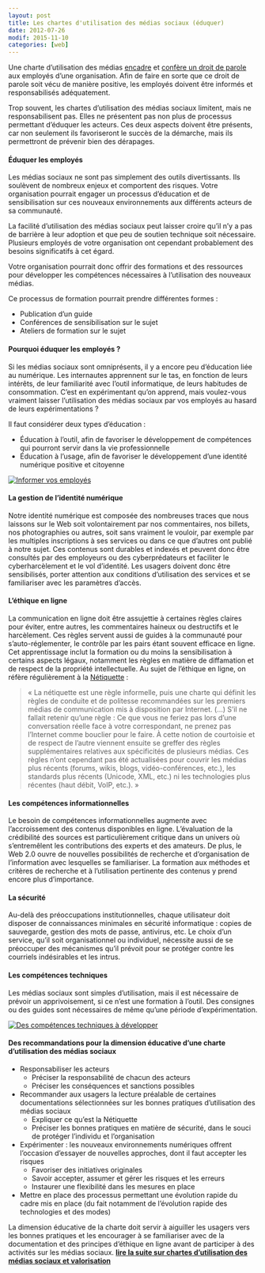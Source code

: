 ```yaml
---
layout: post
title: Les chartes d'utilisation des médias sociaux (éduquer)
date: 2012-07-26
modif: 2015-11-10
categories: [web]
---
```


Une charte d’utilisation des médias [encadre](les-chartes-dutilisation-des-medias-sociaux-encadrer.html) et [confère un droit de parole](les-chartes-dutilisation-des-medias-sociaux-communiquer.html) aux employés d’une organisation. Afin de faire en sorte que ce droit de parole soit vécu de manière positive, les employés doivent être informés et responsabilisés adéquatement.

Trop souvent, les chartes d’utilisation des médias sociaux limitent, mais ne responsabilisent pas. Elles ne présentent pas non plus de processus permettant d’éduquer les acteurs. Ces deux aspects doivent être présents, car non seulement ils favoriseront le succès de la démarche, mais ils permettront de prévenir bien des dérapages.

#### Éduquer les employés

Les médias sociaux ne sont pas simplement des outils divertissants. Ils soulèvent de nombreux enjeux et comportent des risques. Votre organisation pourrait engager un processus d’éducation et de sensibilisation sur ces nouveaux environnements aux différents acteurs de sa communauté.

La facilité d’utilisation des médias sociaux peut laisser croire qu’il n’y a pas de barrière à leur adoption et que peu de soutien technique soit nécessaire. Plusieurs employés de votre organisation ont cependant probablement des besoins significatifs à cet égard.

Votre organisation pourrait donc offrir des formations et des ressources pour développer les compétences nécessaires à l’utilisation des nouveaux médias.

Ce processus de formation pourrait prendre différentes formes :

- Publication d’un guide
- Conférences de sensibilisation sur le sujet
- Ateliers de formation sur le sujet

#### Pourquoi éduquer les employés ?

Si les médias sociaux sont omniprésents, il y a encore peu d’éducation liée au numérique. Les internautes apprennent sur le tas, en fonction de leurs intérêts, de leur familiarité avec l’outil informatique, de leurs habitudes de consommation. C’est en expérimentant qu’on apprend, mais voulez-vous vraiment laisser l’utilisation des médias sociaux par vos employés au hasard de leurs expérimentations ?

Il faut considérer deux types d’éducation :

- Éducation à l’outil, afin de favoriser le développement de compétences qui pourront servir dans la vie professionnelle
- Éducation à l’usage, afin de favoriser le développement d’une identité numérique positive et citoyenne

[![Informer vos employés](../i0.wp.com/www.christianamauger.com/wp-content/uploads/2012/07/149294506_62d9aadb55_oee33.jpg?resize=600%2C447&ssl=1)](../i0.wp.com/www.christianamauger.com/wp-content/uploads/2012/07/149294506_62d9aadb55_oeb45.jpg?ssl=1)

#### La gestion de l’identité numérique

Notre identité numérique est composée des nombreuses traces que nous laissons sur le Web soit volontairement par nos commentaires, nos billets, nos photographies ou autres, soit sans vraiment le vouloir, par exemple par les multiples inscriptions à ses services ou dans ce que d’autres ont publié à notre sujet. Ces contenus sont durables et indexés et peuvent donc être consultés par des employeurs ou des cyberprédateurs et faciliter le cyberharcèlement et le vol d’identité. Les usagers doivent donc être sensibilisés, porter attention aux conditions d’utilisation des services et se familiariser avec les paramètres d’accès.

#### L’éthique en ligne

La communication en ligne doit être assujettie à certaines règles claires pour éviter, entre autres, les commentaires haineux ou destructifs et le harcèlement. Ces règles servent aussi de guides à la communauté pour s’auto-réglementer, le contrôle par les pairs étant souvent efficace en ligne.
Cet apprentissage inclut la formation ou du moins la sensibilisation à certains aspects légaux, notamment les règles en matière de diffamation et de respect de la propriété intellectuelle.
Au sujet de l’éthique en ligne, on réfère régulièrement à la [Nétiquette](http://fr.wikipedia.org/wiki/Nétiquette) :

> « La nétiquette est une règle informelle, puis une charte qui définit les règles de conduite et de politesse recommandées sur les premiers médias de communication mis à disposition par Internet.
> (…) S’il ne fallait retenir qu’une règle : Ce que vous ne feriez pas lors d’une conversation réelle face à votre correspondant, ne prenez pas l’Internet comme bouclier pour le faire. À cette notion de courtoisie et de respect de l’autre viennent ensuite se greffer des règles supplémentaires relatives aux spécificités de plusieurs médias. Ces règles n’ont cependant pas été actualisées pour couvrir les médias plus récents (forums, wikis, blogs, vidéo-conférences, etc.), les standards plus récents (Unicode, XML, etc.) ni les technologies plus récentes (haut débit, VoIP, etc.). »

#### Les compétences informationnelles

Le besoin de compétences informationnelles augmente avec l’accroissement des contenus disponibles en ligne. L’évaluation de la crédibilité des sources est particulièrement critique dans un univers où s’entremêlent les contributions des experts et des amateurs. De plus, le Web 2.0 ouvre de nouvelles possibilités de recherche et d’organisation de l’information avec lesquelles se familiariser. La formation aux méthodes et critères de recherche et à l’utilisation pertinente des contenus y prend encore plus d’importance.

#### La sécurité

Au-delà des préoccupations institutionnelles, chaque utilisateur doit disposer de connaissances minimales en sécurité informatique : copies de sauvegarde, gestion des mots de passe, antivirus, etc. Le choix d’un service, qu’il soit organisationnel ou individuel, nécessite aussi de se préoccuper des mécanismes qu’il prévoit pour se protéger contre les courriels indésirables et les intrus.

#### Les compétences techniques

Les médias sociaux sont simples d’utilisation, mais il est nécessaire de prévoir un apprivoisement, si ce n’est une formation à l’outil. Des consignes ou des guides sont nécessaires de même qu’une période d’expérimentation.

[![Des compétences techniques à développer](../i1.wp.com/www.christianamauger.com/wp-content/uploads/2012/07/2435823037_982e775726_oeb00.jpg?resize=595%2C432&ssl=1)](../i1.wp.com/www.christianamauger.com/wp-content/uploads/2012/07/2435823037_982e775726_oeb45.jpg?ssl=1)

#### Des recommandations pour la dimension éducative d’une charte d’utilisation des médias sociaux

- Responsabiliser les acteurs
  - Préciser la responsabilité de chacun des acteurs
  - Préciser les conséquences et sanctions possibles
- Recommander aux usagers la lecture préalable de certaines documentations sélectionnées sur les bonnes pratiques d’utilisation des médias sociaux
  - Expliquer ce qu’est la Nétiquette
  - Préciser les bonnes pratiques en matière de sécurité, dans le souci de protéger l’individu et l’organisation
- Expérimenter : les nouveaux environnements numériques offrent l’occasion d’essayer de nouvelles approches, dont il faut accepter les risques
  - Favoriser des initiatives originales
  - Savoir accepter, assumer et gérer les risques et les erreurs
  - Instaurer une flexibilité dans les mesures en place
- Mettre en place des processus permettant une évolution rapide du cadre mis en place (du fait notamment de l’évolution rapide des technologies et des modes)

La dimension éducative de la charte doit servir à aiguiller les usagers vers les bonnes pratiques et les encourager à se familiariser avec de la documentation et des principes d’éthique en ligne avant de participer à des activités sur les médias sociaux. **[lire la suite sur chartes d’utilisation des médias sociaux et valorisation](les-chartes-dutilisation-des-medias-sociaux-valoriser.html)**

